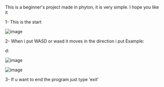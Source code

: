 This is a beginner's project made in phyton, it is very simple. I hope you like it

1- This is the start

![image](https://github.com/user-attachments/assets/bd9a30bd-befc-4f98-b84f-1b91fbf19fdd)

2- When i put WASD or wasd it moves in the direction i put
Example:

d: 

![image](https://github.com/user-attachments/assets/625eab6d-918c-46f9-8f9e-bf5c58aaff21)

![image](https://github.com/user-attachments/assets/e5df419c-2e5e-4bf3-b592-dc64ca2699c8)

3- If u want to end the program just type 'exit'
